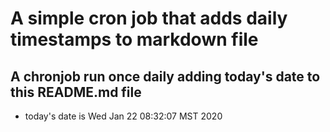 A simple cron job that adds daily timestamps to markdown file
============================================================
## A chronjob run once daily adding today's date to this README.md file
* today's date is Wed Jan 22 08:32:07 MST 2020
